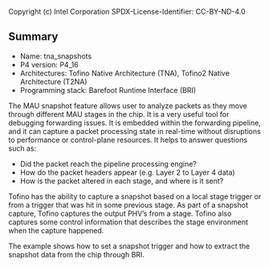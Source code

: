 
Copyright (c) Intel Corporation
SPDX-License-Identifier: CC-BY-ND-4.0


## Summary

* Name: tna_snapshots
* P4 version: P4_16
* Architectures: Tofino Native Architecture (TNA), Tofino2 Native Architecture (T2NA)
* Programming stack: Barefoot Runtime Interface (BRI)

The MAU snapshot feature allows user to analyze packets as they move through 
different MAU stages in the chip. It is a very useful tool for debugging forwarding 
issues. It is embedded within the forwarding pipeline, and it can capture a 
packet processing state in real-time without disruptions to performance or 
control-plane resources. It helps to answer questions such as:

 - Did the packet reach the pipeline processing engine?
 - How do the packet headers appear (e.g. Layer 2 to Layer 4 data)
 - How is the packet altered in each stage, and where is it sent?

Tofino has the ability to capture a snapshot based on a local stage trigger or 
from a trigger that was hit in some previous stage. As part of a snapshot 
capture, Tofino captures the output PHV’s from a stage. Tofino also captures 
some control information that describes the stage environment when the capture 
happened. 

The example shows how to set a snapshot trigger and how to extract the snapshot
data from the chip through BRI.
